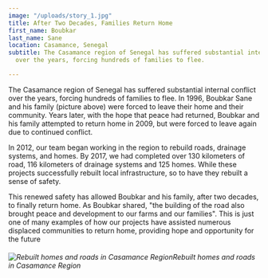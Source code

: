 ```yaml
---
image: "/uploads/story_1.jpg"
title: After Two Decades, Families Return Home
first_name: Boubkar
last_name: Sane
location: Casamance, Senegal
subtitle: The Casamance region of Senegal has suffered substantial internal conflict
  over the years, forcing hundreds of families to flee.

---
```

The Casamance region of Senegal has suffered substantial internal conflict over the years, forcing hundreds of families to flee. In 1996, Boubkar Sane and his family (picture above) were forced to leave their home and their community. Years later, with the hope that peace had returned, Boubkar and his family attempted to return home in 2009, but were forced to leave again due to continued conflict.

In 2012, our team began working in the region to rebuild roads, drainage systems, and homes. By 2017, we had completed over 130 kilometers of road, 116 kilometers of drainage systems and 125 homes. While these projects successfully rebuilt local infrastructure, so to have they rebuilt a sense of safety.

This renewed safety has allowed Boubkar and his family, after two decades, to finally return home. As Boubkar shared, "the building of the road also brought peace and development to our farms and our families". This is just one of many examples of how our projects have assisted numerous displaced communities to return home, providing hope and opportunity for the future

###### ![Rebuilt homes and roads in Casamance Region](https://images.squarespace-cdn.com/content/v1/5b183949a2772c3bcefd6788/1533651419278-CWK21JOQ3G19B0GCTP9L/ke17ZwdGBToddI8pDm48kOvoiqhKSW-rKia27N_Sb6x7gQa3H78H3Y0txjaiv_0fDoOvxcdMmMKkDsyUqMSsMWxHk725yiiHCCLfrh8O1z4YTzHvnKhyp6Da-NYroOW3ZGjoBKy3azqku80C789l0rQeu_A0VlcGJEiWdfSJ_zV2Z7nHq40FbiQV6O2SbW5fSKE_fK7ZvJTWBsFF2yR60w/Photo+12-6-18%2C+10+14+23+am.jpg?format=750w)_Rebuilt homes and roads in Casamance Region_
